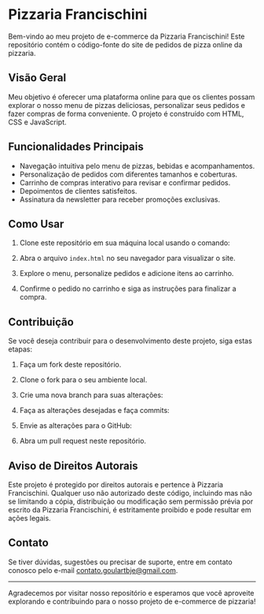# Pizzaria Francischini

Bem-vindo ao meu projeto de e-commerce da Pizzaria Francischini! Este repositório contém o código-fonte do site de pedidos de pizza online da pizzaria.

## Visão Geral

Meu objetivo é oferecer uma plataforma online para que os clientes possam explorar o nosso menu de pizzas deliciosas, personalizar seus pedidos e fazer compras de forma conveniente. O projeto é construído com HTML, CSS e JavaScript.

## Funcionalidades Principais

- Navegação intuitiva pelo menu de pizzas, bebidas e acompanhamentos.
- Personalização de pedidos com diferentes tamanhos e coberturas.
- Carrinho de compras interativo para revisar e confirmar pedidos.
- Depoimentos de clientes satisfeitos.
- Assinatura da newsletter para receber promoções exclusivas.

## Como Usar

1. Clone este repositório em sua máquina local usando o comando:

2. Abra o arquivo `index.html` no seu navegador para visualizar o site.

3. Explore o menu, personalize pedidos e adicione itens ao carrinho.

4. Confirme o pedido no carrinho e siga as instruções para finalizar a compra.

## Contribuição

Se você deseja contribuir para o desenvolvimento deste projeto, siga estas etapas:

1. Faça um fork deste repositório.

2. Clone o fork para o seu ambiente local.

3. Crie uma nova branch para suas alterações:

4. Faça as alterações desejadas e faça commits:

5. Envie as alterações para o GitHub:

6. Abra um pull request neste repositório.

## Aviso de Direitos Autorais

Este projeto é protegido por direitos autorais e pertence à Pizzaria Francischini. Qualquer uso não autorizado deste código, incluindo mas não se limitando a cópia, distribuição ou modificação sem permissão prévia por escrito da Pizzaria Francischini, é estritamente proibido e pode resultar em ações legais.

## Contato

Se tiver dúvidas, sugestões ou precisar de suporte, entre em contato conosco pelo e-mail contato.goulartbje@gmail.com.

---

Agradecemos por visitar nosso repositório e esperamos que você aproveite explorando e contribuindo para o nosso projeto de e-commerce de pizzaria!
